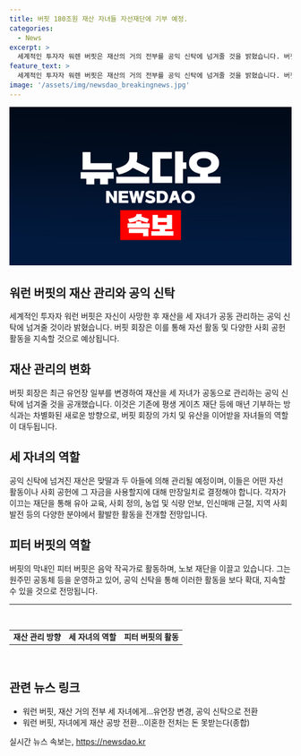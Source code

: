 ```yaml
---
title: 버핏 180조원 재산 자녀들 자선재단에 기부 예정.
categories:
  - News
excerpt: >
  세계적인 투자자 워렌 버핏은 재산의 거의 전부를 공익 신탁에 넘겨줄 것을 밝혔습니다. 버핏 회장은 이미 많은 금전적 지원을 실천해왔지만, 이번에는 자신의 재산을 자녀들이 공동으로 관리하는 신탁에 넘길 계획이라고 합니다. 이에 따라 자녀들은 신탁을 통해 각자의 사회공헌을 이어나갈 예정입니다. (150자)
feature_text: >
  세계적인 투자자 워렌 버핏은 재산의 거의 전부를 공익 신탁에 넘겨줄 것을 밝혔습니다. 버핏 회장은 이미 많은 금전적 지원을 실천해왔지만, 이번에는 자신의 재산을 자녀들이 공동으로 관리하는 신탁에 넘길 계획이라고 합니다. 이에 따라 자녀들은 신탁을 통해 각자의 사회공헌을 이어나갈 예정입니다. (150자)
image: '/assets/img/newsdao_breakingnews.jpg'
---
```


<p><img src="/assets/img/newsdao_breakingnews.jpg" alt="pcversion 속보" /></p>

<h2 data-ke-size="size26">워런 버핏의 재산 관리와 공익 신탁</h2>

<p data-ke-size="size16">세계적인 투자자 워런 버핏은 자신이 사망한 후 재산을 세 자녀가 공동 관리하는 공익 신탁에 넘겨줄 것이라 밝혔습니다. 버핏 회장은 이를 통해 자선 활동 및 다양한 사회 공헌 활동을 지속할 것으로 예상됩니다.</p>

<h2 data-ke-size="size24">재산 관리의 변화</h2>

<p data-ke-size="size16">버핏 회장은 최근 유언장 일부를 변경하여 재산을 세 자녀가 공동으로 관리하는 공익 신탁에 넘겨줄 것을 공개했습니다. 이것은 기존에 평생 게이츠 재단 등에 매년 기부하는 방식과는 차별화된 새로운 방향으로, 버핏 회장의 가치 및 유산을 이어받을 자녀들의 역할이 대두됩니다.</p>

<h2 data-ke-size="size24">세 자녀의 역할</h2>

<p data-ke-size="size16">공익 신탁에 넘겨진 재산은 맞딸과 두 아들에 의해 관리될 예정이며, 이들은 어떤 자선 활동이나 사회 공헌에 그 자금을 사용할지에 대해 만장일치로 결정해야 합니다. 각자가 이끄는 재단을 통해 유아 교육, 사회 정의, 농업 및 식량 안보, 인신매매 근절, 지역 사회 발전 등의 다양한 분야에서 활발한 활동을 전개할 전망입니다.</p>

<h2 data-ke-size="size24">피터 버핏의 역할</h2>

<p data-ke-size="size16">버핏의 막내인 피터 버핏은 음악 작곡가로 활동하며, 노보 재단을 이끌고 있습니다. 그는 원주민 공동체 등을 운영하고 있어, 공익 신탁을 통해 이러한 활동을 보다 확대, 지속할 수 있을 것으로 전망됩니다.</p>

<hr>

<p data-ke-size="size16">&nbsp;</p>

<table>
  <tbody>
    <tr>
      <td style="text-align: center; height: 17px;"><b>재산 관리 방향</b></td>
      <td style="text-align: center; height: 17px;"><b>세 자녀의 역할</b></td>
      <td style="text-align: center; height: 17px;"><b>피터 버핏의 활동</b></td>
    </tr>
  </tbody>
</table>

<p data-ke-size="size16">&nbsp;</p>

<h2 data-ke-size="size26">관련 뉴스 링크</h2>

<ul>
  <li>워런 버핏, 재산 거의 전부 세 자녀에게…유언장 변경, 공익 신탁으로 전환</li>
  <li>워런 버핏, 자녀에게 재산 공방 전환…이혼한 전처는 돈 못받는다(종합)</li>
</ul>
실시간 뉴스 속보는, <a href="https://newsdao.kr" rel="dofollow">https://newsdao.kr</a>


